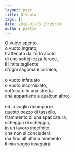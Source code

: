 ```yaml
---
layout: post
title: O Vuoto
tags: []
date: 2010-01-03 23:29:00
author: pietro
---
```

O vuoto spento<br/>o vuoto ingrato,<br/>trattenuto dall'orlo acuto<br/>di una sottigliezza feroce,<br/>il limite tagliente<br/>d'ogni sagoma e cornice;<br/><br/>o vuoto infatuato<br/>o vuoto incorniciato,<br/>soffocato in una stretta<br/>che appartiene a qualcun altro;<br/><br/>ed io voglio ricomporre<br/>questo pezzo di tassello,<br/>frammento di una spaccatura,<br/>scheggia di scheggia,<br/>in un lavoro indefinito<br/>che non si concluderà<br/>ma fino all'ultimo momento<br/>il mio sogno inseguirà.
